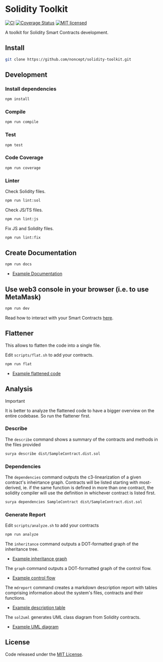 # Solidity Toolkit

[![CI](https://github.com/noncept/solidity-toolkit/actions/workflows/ci.yml/badge.svg)](https://github.com/noncept/solidity-toolkit/actions/workflows/ci.yml)
[![Coverage Status](https://codecov.io/gh/noncept/solidity-toolkit/graph/badge.svg)](https://codecov.io/gh/noncept/solidity-toolkit)
[![MIT licensed](https://img.shields.io/github/license/noncept/solidity-toolkit.svg)](https://github.com/noncept/solidity-toolkit/blob/master/LICENSE)


A toolkit for Solidity Smart Contracts development.

## Install

```bash
git clone https://github.com/noncept/solidity-toolkit.git
```

## Development

### Install dependencies

```bash
npm install
```

### Compile

```bash
npm run compile
```

### Test

```bash
npm test
```

### Code Coverage

```bash
npm run coverage
```

### Linter

Check Solidity files.

```bash
npm run lint:sol
```

Check JS/TS files.

```bash
npm run lint:js
```

Fix JS and Solidity files.

```bash
npm run lint:fix
```

## Create Documentation

```bash
npm run docs
```

- [Example Documentation](https://github.com/noncept/solidity-toolkit/blob/master/docs/index.md)

## Use web3 console in your browser (i.e. to use MetaMask)

```bash
npm run dev
```

Read how to interact with your Smart Contracts [here](https://github.com/noncept/solidity-toolkit/blob/master/web-console/README.md).

## Flattener

This allows to flatten the code into a single file.

Edit `scripts/flat.sh` to add your contracts.

```bash
npm run flat
```

- [Example flattened code](https://github.com/noncept/solidity-toolkit/blob/master/dist/SampleContract.dist.sol)

## Analysis

> [!IMPORTANT]
> It is better to analyze the flattened code to have a bigger overview on the entire codebase. So run the flattener first.

### Describe

The `describe` command shows a summary of the contracts and methods in the files provided

```bash
surya describe dist/SampleContract.dist.sol
```

### Dependencies

The `dependencies` command outputs the c3-linearization of a given contract's inheirtance graph. Contracts will be listed starting with most-derived, ie. if the same function is defined in more than one contract, the solidity compiler will use the definition in whichever contract is listed first.

```bash
surya dependencies SampleContract dist/SampleContract.dist.sol
```
### Generate Report

Edit `scripts/analyze.sh` to add your contracts

```bash
npm run analyze
```

The `inheritance` command outputs a DOT-formatted graph of the inheritance tree.

- [Example inheritance graph](https://github.com/noncept/solidity-toolkit/blob/master/analysis/inheritance-tree/SampleContract.png)

The `graph` command outputs a DOT-formatted graph of the control flow.

- [Example control flow](https://github.com/noncept/solidity-toolkit/blob/master/analysis/control-flow/SampleContract.png)

The `mdreport` command creates a markdown description report with tables comprising information about the system's files, contracts and their functions.

- [Example description table](https://github.com/noncept/solidity-toolkit/blob/master/analysis/description-table/SampleContract.md)

The `sol2uml` generates UML class diagram from Solidity contracts.

- [Example UML diagram](https://github.com/noncept/solidity-toolkit/blob/master/analysis/uml/SampleContract.svg)

## License

Code released under the [MIT License](https://github.com/noncept/solidity-toolkit/blob/master/LICENSE).
